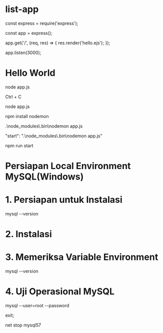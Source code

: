 # list-app
<!--Belajar membuat aplikasi web di progate menggunakn node.js, paket express dan paket ejs

1. Yang Perlu Kamu Lakukan
    Komuter yang sudah diinstal Node.js
    Buat folder bernama "list-app" di mana saja di komputer kamu.
    buka terminal dari path list-app

2. Menjalankan Perintah dan Menginstal Paket
    Pertama, jalankan perintah berikut:
    npm init --yes
    Ini adalah perintah yang digunakan untuk membuat package.json, yang merupakan file konfigurasi npm. Informasi pengaturan paket npm dijabarkan didalam file package.json.
    Kemudian instal paket npm. Dalam artikel ini kita akan menginstal express dan ejs. Untuk melakukannya, jalankan perintah berikut:
    npm install express ejs
    *Kamu bisa menjalankan setiap perintah npm install express dan npm install ejs, secara terpisah. Tapi dengan menulis npm intall Package1 Package2..., kamu akan bisa menginstal beberapa paket dengan satu perintah.

    Mari Mulai dari Server dan Halaman Tampilan.
    a. buat folder yang dibutuhkan: folder views,(folder public(menyimpan css dan gambar)).
    b. buat file yang dibutuhkan: file app.js, (file hello.ejs => (berada didalam folder views)).
    c. Salin code di bawah ini dan tempelkan ke setiap file.-->

<!-- untuk file app.js-->
const express = require('express');

const app = express();

app.get('/', (req, res) => {
  res.render('hello.ejs');
});

app.listen(3000);

<!-- untuk file views/hello.ejs-->
<h1>Hello World</h1>

<!--Sekarang kamu telah selesai menyiapkan file. Mari coba memulai server.
di terminal ketik perintah:-->
node app.js
<!--Jika "Hello World" ditampilkan , kamu berhasil menyelesaikan langkah ini!-->

<!--Mohon diingat, kamu harus me-restart server setelah memodifikasi file js, agar perubahannya bisa diterapkan.
Kamu bisa me-restart server dengan mematikan, lalu memulai server lagi.
Untuk menerapkan perubahan dalam file, pertama-tama hentikan server dengan:-->
Ctrl + C
<!--lalu restart server dengan:-->
node app.js

<!--
3. Membuat agar Server Restart Otomatis setelah Meng-update File
    Kita sudah berhasil menampilkan halaman, tapi setiap ada perubahan di situ, kita harus me-restart server untuk menerapkannya.
    Agar tidak me-restart server secara manual, mari instal nodemon, suatu paket npm yang dapat me-restart server secara otomatis saat ada perubahan dalam file.-->
npm install nodemon

<!--Berikutnya, mari kita coba memulai server menggunakan nodemon. Untuk menjalankan nodemon, jalankan perintah berikut. (Kamu bisa salin lalu tempelkan perintah ini dengan Ctrl + V atau Ctrl + Shift + V).
Windows-->
.\\node_modules\\.bin\\nodemon app.js

<!--Jika layar [nodemon] starting node app.js ditampilkan, artinya kamu berhasil memulai server menggunakan nodemon.

Ada Cara Mempermudah Proses Memulai nodemon
Menulis .\\node_modules\\.bin\\nodemon app.js setiap kali ingin menjalankan server terkesan agak repot. Mari kita pelajari cara agar proses ini jadi lebih mudah.
Buka file package.json di dalam "list-app." Kamu akan menemukan kolom bernama scripts di dalam file package.json.

Kamu bisa mendaftarkan perintah yang sering digunakan sebagai tugas di dalam scripts, dan kamu dapat membukanya dengan mudah.
Mari coba mendaftarkan tugas.
Di sini kita akan menghapus tugas bernama test yang sudah ditulis dalam scripts, dan sebagai gantinya kita akan mendaftarkan tugas bernama start. Hapus baris `"test": 〜 dan masukkan perintah berikut.
Windows-->
 "start": ".\\node_modules\\.bin\\nodemon app.js"

<!-- Mari jalankan tugas start yang baru kita daftarkan.
Syntax yang digunakan untuk ini adalah npm run taskname.
Jalankan perintah berikut dan periksa apakah kamu bisa memulai server menggunakan nodemon.-->
npm run start

<!--Sekarang kamu bisa memulai server dengan cepat!-->

# Persiapan Local Environment MySQL(Windows)
<!--kamu akan mempelajari cara menginstal MySQL agar dapat digunakan dengan database di komputer kamu.-->
# 1. Persiapan untuk Instalasi
<!--buka Command Prompt  klik Run as administrator.
memeriksa apakah MySQL sudah diinstal.-->
mysql --version

<!--Jika ada versi yang ditampilkan, seperti mysql Ver 14.14 Distrib 5.7.28 for Win64 (x86_64), artinya MySQL sudah diinstal. Jika begitu, kamu bisa langsung melanjutkan ke artikel berikutnya.-->

# 2. Instalasi
<!--download mySQL pada url https://dev.mysql.com/downloads/windows/installer/5.7.html

langkah-langkah instal:
- pilih developer default
- pilih next dan execute pada check bawaan
- pilih standalone mySQL server, next next
- tetapkan password
- kosongkan centang pada start the mySQL server at startup,execute next next
- klik finish finish next
- masukkan password yg telah ditetapkan. saya pilih "root":Rinasamsi, execute finish finish
- kosongkan centang start mySQL workbench after setup dan start mySQL shell after setup.-->

# 3. Memeriksa Variable Environment
<!--Pada kotak pencarian di kiri bawah, ketik "environment variable." Ketika Edit the system environment variables ditampilkan, klik untuk membukanya.
klik Path lalu Edit.
Di jendela baru yang membuka, kita akan mengubah area yang disorot pada gambar di bawah ini menjadi MySQL Server 5.7. Jika MySQL Server 5.7 sudah muncul, pindah ke bagian berikutnya, Uji Operasional MySQL.
Jalankan perintah berikut di Command Prompt untuk memeriksa bahwa environment variable sudah berubah.-->
mysql --version

<!--Jika versi seperti berikut ditampilkan mysql Ver 14.14 Distrib 5.7.28 for Win64 (x86_64), artinya langkah ini sudah selesai.-->

# 4. Uji Operasional MySQL
<!--*Jika perintah ditolak dan tidak dapat dijalankan, ada kemungkinan kamu belum menjalankan Command Prompt sebagai administrator. Coba tutup aplikasi tersebut dan buka aplikasi lagi sebagai administrator.
Mulai MySQL terlebih dahulu agar dapat masuk. Pastikan agar langkah ini tidak terlupakan, karena tanpa melakukannya, kamu tidak akan bisa masuk.
Jika kamu berhasil memulai MySQL, The MySQL57 service was started successfully. akan ditampilkan. Namun, jika sudah dimulai, The requested service has already been started. akan ditampilkan.
Masuk
Setelah berhasil memulai MySQL, jalankan perintah berikut dan masuk sebagai root user.
*Seorang root user adalah pengguna Administrator yang memiliki akses ke semua perintah dan file.-->
mysql --user=root --password

<!--Setelah menjalankan perintah, Enter password: akan ditampilkan, jadi ketikkan kata sandi baru yang kamu gunakan sebelumnya lalu klik "Enter."-->

<!--Keluar
Ayo kita coba keluar dari MySQL.-->
exit;
<!--Jika pesan Bye ditampilkan, artinya kamu sudah keluar.
Menghentikan MySQL
Terakhir, kita coba hentikan MySQL dengan menjalankan perintah berikut.-->
net stop mysql57

<!--The MySQL57 service was stopped successfully. akan ditampilkan jika kamu berhasil menghentikan MySQL.-->